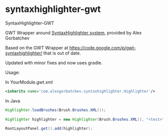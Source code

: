 syntaxhighlighter-gwt
=====================

SyntaxHighlighter-GWT

GWT Wrapper around [SyntaxHighlighter system](http://alexgorbatchev.com/SyntaxHighlighter/), provided by Alex Gorbatchev

Based on the GWT Wrapper at https://code.google.com/p/gwt-syntaxhighlighter/ that is out of date.

Updated with minor fixes and now uses gradle.




Usage:

In YourModule.gwt.xml
```XML
<inherits name='com.alexgorbatchev.syntaxhighlighter.Highlighter'/>
```

In Java
```Java
Highlighter.loadBrushes(Brush.Brushes.XML());
		
Highlighter highlighter = new Highlighter(Brush.Brushes.XML(), "<test>\n  <item></item>\n</test>");
		
RootLayoutPanel.get().add(highlighter);
```
